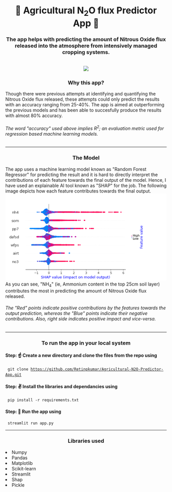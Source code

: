 <h1 align=center> 🌿 Agricultural N<sub>2</sub>O flux Predictor App 🌿 </h1>

<h3 align=center>The app helps with predicting the amount of Nitrous Oxide flux released into the atmosphere from intensively managed cropping systems. </h3>
<br>
<div align=center>
<img src="https://user-images.githubusercontent.com/67088817/150121924-49649c78-3a7a-43d5-b385-de90dcba44ea.png" height="450"></img>
<br>
</div>
<h3 align=center> Why this app? </h3>
<p>Though there were previous attempts at identifying and quantifying the Nitrous Oxide flux released, these attempts could only predict the results with an accuracy ranging from 25-40%. The app is aimed at outperforming the previous models and has been able to succesfully produce the results with almost 80% accuracy.</p>

###### The word "accuracy" used above implies R<sup>2</sup>; an evaluation metric used for regression based machine learning models.
<hr>
<h3 align=center> The Model </h3>
The app uses a machine learning model known as "Random Forest Regressor" for predicting the result and it is hard to directly interpret the contributions of each feature towards the final output of the model. Hence, I have used an explainable AI tool known as "SHAP" for the job. The following image depicts how each feature contributes towards the final output.
<div align=center>
<img src="https://github.com/Retinpkumar/Agricultural-N2O-Predictor-App/blob/main/plots/summaryplot.png"></img>
</div>
As you can see, "NH<sub>4</sub>" (ie, Ammonium content in the top 25cm soil layer) contributes the most in predicting the amount of Nitrous Oxide flux released. 

###### The "Red" points indicate positive contributions by the features towards the output prediction, whereas the "Blue" points indicate their negative contributions. Also, right side indicates positive impact and vice-versa.
<hr>
<h3 align=center> To run the app in your local system </h3>

#### Step: ☝ Create a new directory and clone the files from the repo using
<code> git clone https://github.com/Retinpkumar/Agricultural-N2O-Predictor-App.git</code>
#### Step: ✌ Install the libraries and dependancies using
<code> pip install -r requirements.txt </code>
#### Step: 🤟 Run the app using
<code> streamlit run app.py </code>
<hr>

<h3 align=center> Libraries used </h3>
<li> Numpy </li> 
<li> Pandas </li>
<li> Matplotlib </li>
<li> Scikit-learn </li>
<li> Streamlit </li>
<li> Shap </li>
<li> Pickle </li>
